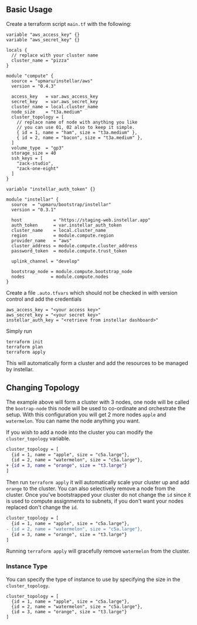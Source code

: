 ## Basic Usage

Create a terraform script `main.tf` with the following:

```hcl
variable "aws_access_key" {}
variable "aws_secret_key" {}

locals {
  // replace with your cluster name
  cluster_name = "pizza"
}

module "compute" {
  source = "upmaru/instellar/aws"
  version = "0.4.3"

  access_key   = var.aws_access_key
  secret_key   = var.aws_secret_key
  cluster_name = local.cluster_name
  node_size    = "t3a.medium"
  cluster_topology = [
    // replace name of node with anything you like
    // you can use 01, 02 also to keep it simple.
    { id = 1, name = "ham", size = "t3a.medium" },
    { id = 2, name = "bacon", size = "t3a.medium" },
  ]
  volume_type  = "gp3"
  storage_size = 40
  ssh_keys = [
    "zack-studio",
    "zack-one-eight"
  ]
}

variable "instellar_auth_token" {}

module "instellar" {
  source  = "upmaru/bootstrap/instellar"
  version = "0.3.1"

  host            = "https://staging-web.instellar.app"
  auth_token      = var.instellar_auth_token
  cluster_name    = local.cluster_name
  region          = module.compute.region
  provider_name   = "aws"
  cluster_address = module.compute.cluster_address
  password_token  = module.compute.trust_token

  uplink_channel = "develop"

  bootstrap_node = module.compute.bootstrap_node
  nodes          = module.compute.nodes
}
```

Create a file `.auto.tfvars` which should not be checked in with version control and add the credentials

```hcl
aws_access_key = "<your access key>"
aws_secret_key = "<your secret key>"
instellar_auth_key = "<retrieve from instellar dashboard>"
```

Simply run

```shell
terraform init
terraform plan
terraform apply
```

This will automatically form a cluster and add the resources to be managed by instellar.

## Changing Topology

The example above will form a cluster with 3 nodes, one node will be called the `bootrap-node` this node will be used to co-ordinate and orchestrate the setup. With this configuration you will get 2 more nodes `apple` and `watermelon`. You can name the node anything you want.

If you wish to add a node into the cluster you can modify the `cluster_topology` variable.

```diff
cluster_topology = [
  {id = 1, name = "apple", size = "c5a.large"},
  {id = 2, name = "watermelon", size = "c5a.large"},
+ {id = 3, name = "orange", size = "t3.large"}
]
```

Then run `terraform apply` it will automatically scale your cluster up and add `orange` to the cluster. You can also selectively remove a node from the cluster. Once you've bootstrapped your cluster do not change the `id` since it is used to compute assignments to subnets, if you don't want your nodes replaced don't change the `id`.

```diff
cluster_topology = [
  {id = 1, name = "apple", size = "c5a.large"},
- {id = 2, name = "watermelon", size = "c5a.large"},
  {id = 3, name = "orange", size = "t3.large"}
]
```

Running `terraform apply` will gracefully remove `watermelon` from the cluster.

### Instance Type

You can specify the type of instance to use by specifying the size in the `cluster_topology`.

```hcl
cluster_topology = [
  {id = 1, name = "apple", size = "c5a.large"},
  {id = 2, name = "watermelon", size = "c5a.large"},
  {id = 3, name = "orange", size = "t3.large"}
]
```

